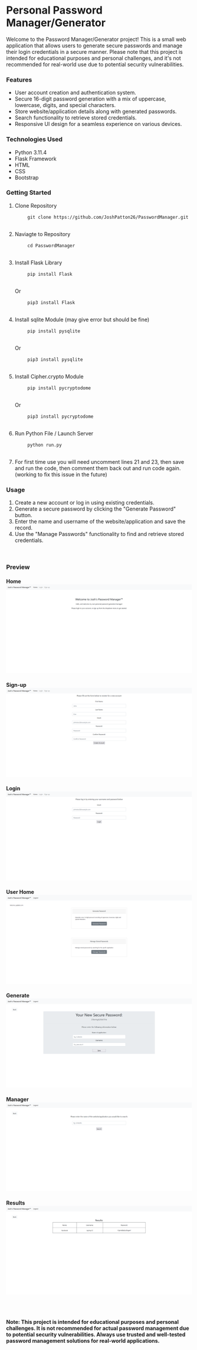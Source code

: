 # Personal Password Manager/Generator 
Welcome to the Password Manager/Generator project! This is a small web application that allows users to generate secure passwords and manage their login credentials in a secure manner. Please note that this project is intended for educational purposes and personal challenges, and it's not recommended for real-world use due to potential security vulnerabilities. 

<h3> Features </h3>
<ul>
    <li>User account creation and authentication system.
    <li>Secure 16-digit password generation with a mix of uppercase, lowercase, digits, and special characters.
    <li>Store website/application details along with generated passwords.
    <li>Search functionality to retrieve stored credentials.
    <li>Responsive UI design for a seamless experience on various devices.
</ul>

<h3> Technologies Used </h3>
<ul> 
    <li>Python 3.11.4
    <li>Flask Framework
    <li>HTML
    <li>CSS
    <li>Bootstrap
</ul>

<h3> Getting Started </h3>
<ol>
    <li> Clone Repository 
    <pre>
    <code>git clone https://github.com/JoshPatton26/PasswordManager.git</code>
    </pre>
    <li> Naviagte to Repository 
    <pre>
    <code>cd PasswordManager</code>
    </pre>
    <li> Install Flask Library 
    <pre>
    <code>pip install Flask</code>
    </pre>
    Or
    <pre>
    <code>pip3 install Flask</code>
    </pre>
    <li> Install sqlite Module (may give error but should be fine)
    <pre>
    <code>pip install pysqlite</code>
    </pre>
    Or
    <pre>
    <code>pip3 install pysqlite</code>
    </pre>
    <li> Install Cipher.crypto Module 
    <pre>
    <code>pip install pycryptodome</code>
    </pre>
    Or
    <pre>
    <code>pip3 install pycryptodome</code>
    </pre>
    <li> Run Python File / Launch Server 
    <pre>
    <code>python run.py</code>
    </pre>
    <li> For first time use you will need uncomment lines 21 and 23, then save and run the code, then comment them back out and run code again. (working to fix this issue in the future)
</ol>

<h3> Usage </h3>
<ol> 
    <li>Create a new account or log in using existing credentials.
    <li>Generate a secure password by clicking the "Generate Password" button.
    <li>Enter the name and username of the website/application and save the record.
    <li>Use the "Manage Passwords" functionality to find and retrieve stored credentials.
</ol><br>

<h3> Preview </h3>
<h4>Home
<img alt="ERROR" src="images\ss1.png">
<h4>Sign-up
<img alt="ERROR" src="images\ss2.png">
<h4>Login
<img alt="ERROR" src="images\ss3.png">
<h4>User Home
<img alt="ERROR" src="images\ss4.png">
<h4>Generate
<img alt="ERROR" src="images\ss5.png">
<h4>Manager
<img alt="ERROR" src="images\ss6.png">
<h4>Results
<img alt="ERROR" src="images\ss7.png">

<br><br>
<footer>
Note: This project is intended for educational purposes and personal challenges. It is not recommended for actual password management due to potential security vulnerabilities. Always use trusted and well-tested password management solutions for real-world applications.

